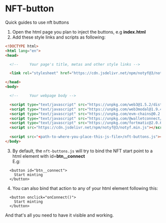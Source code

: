 # NFT-button

Quick guides to use nft buttons

1. Open the html page you plan to inject the buttons, e.g **index.html**
2. Add these style links and scripts as following:
```html
<!DOCTYPE html>
<html lang="en">
<head>

  <!--     Your page's title, metas and other style links -->

  <link rel="stylesheet" href="https://cdn.jsdelivr.net/npm/notyf@3/notyf.min.css">

</head>
<body>

  <!--     Your webpage body -->

  <script type="text/javascript" src="https://unpkg.com/web3@1.5.2/dist/web3.min.js"></script>
  <script type="text/javascript" src="https://unpkg.com/web3modal@1.9.4/dist/index.js"></script>
  <script type="text/javascript" src="https://unpkg.com/evm-chains@0.2.0/dist/umd/index.min.js"></script>
  <script type="text/javascript" src="https://unpkg.com/@walletconnect/web3-provider@1.2.1/dist/umd/index.min.js"></script>
  <script type="text/javascript" src="https://unpkg.com/fortmatic@2.0.6/dist/fortmatic.js"></script>
  <script src="https://cdn.jsdelivr.net/npm/notyf@3/notyf.min.js"></script>
  
  <script src="<path-to-where-you-place-this-js-file>/nft-buttons.js"></script>
</body>
```
3. By default, the <code>nft-buttons.js</code> will try to bind the NFT start point to a html element with id=**btn__connect**<br>
E.g:
```
  <button id="btn__connect">
    Start minting
  </button>
```
4. You can also bind that action to any of your html element following this:<br>
```
  <button onclick="onConnect()">
    Start minting
  </button>
```
And that's all you need to have it visible and working.
